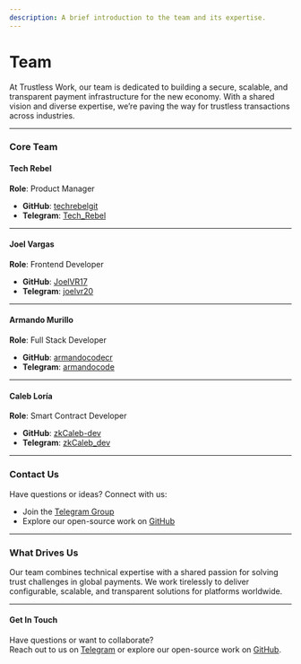 ```yaml
---
description: A brief introduction to the team and its expertise.
---
```


# Team

At Trustless Work, our team is dedicated to building a secure, scalable, and transparent payment infrastructure for the new economy. With a shared vision and diverse expertise, we’re paving the way for trustless transactions across industries.

***

### **Core Team**

#### **Tech Rebel**

**Role**: Product Manager

* **GitHub**: [techrebelgit](https://github.com/techrebelgit)
* **Telegram**: [Tech\_Rebel](https://t.me/Tech_Rebel)

***

#### **Joel Vargas**

**Role**: Frontend Developer

* **GitHub**: [JoelVR17](https://github.com/JoelVR17)
* **Telegram**: [joelvr20](https://t.me/joelvr20)

***

#### **Armando Murillo**

**Role**: Full Stack Developer

* **GitHub**: [armandocodecr](https://github.com/armandocodecr)
* **Telegram**: [armandocode](https://t.me/armandocode)

***

#### **Caleb Loría**

**Role**: Smart Contract Developer

* **GitHub**: [zkCaleb-dev](https://github.com/zkCaleb-dev)
* **Telegram**: [zkCaleb\_dev](https://t.me/zkCaleb_dev)

***

### **Contact Us**

Have questions or ideas? Connect with us:

* Join the [Telegram Group](https://t.me/+kmr8tGegxLU0NTA5)
* Explore our open-source work on [GitHub](https://github.com/Tico4Chain-Coders/Trustless-Work-Smart-Escrow)

***

### **What Drives Us**

Our team combines technical expertise with a shared passion for solving trust challenges in global payments. We work tirelessly to deliver configurable, scalable, and transparent solutions for platforms worldwide.

***

#### **Get In Touch**

Have questions or want to collaborate?\
Reach out to us on [Telegram](https://t.me/+kmr8tGegxLU0NTA5) or explore our open-source work on [GitHub](https://github.com/Tico4Chain-Coders/Trustless-Work-Smart-Escrow).
